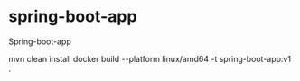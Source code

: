 # spring-boot-app
Spring-boot-app

mvn clean install
docker build --platform linux/amd64 -t spring-boot-app:v1 .

